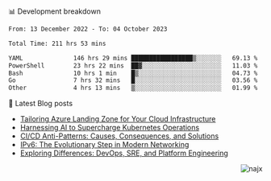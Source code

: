 📊 Development breakdown
<!--START_SECTION:waka-->

```txt
From: 13 December 2022 - To: 04 October 2023

Total Time: 211 hrs 53 mins

YAML              146 hrs 29 mins █████████████████▒░░░░░░░   69.13 %
PowerShell        23 hrs 22 mins  ██▓░░░░░░░░░░░░░░░░░░░░░░   11.03 %
Bash              10 hrs 1 min    █▒░░░░░░░░░░░░░░░░░░░░░░░   04.73 %
Go                7 hrs 32 mins   █░░░░░░░░░░░░░░░░░░░░░░░░   03.56 %
Other             4 hrs 13 mins   ▒░░░░░░░░░░░░░░░░░░░░░░░░   01.99 %
```

<!--END_SECTION:waka-->

📕 Latest Blog posts

<!-- BLOG-POST-LIST:START -->
- [Tailoring Azure Landing Zone for Your Cloud Infrastructure](https://najx.dev/tailoring-your-azure-landing-zone-for-cloud-infrastructure/)
- [Harnessing AI to Supercharge Kubernetes Operations](https://najx.dev/harnessing-ai-to-supercharge-kubernetes-operations/)
- [CI/CD Anti-Patterns: Causes, Consequences, and Solutions](https://najx.dev/cicd-anti-patterns/)
- [IPv6: The Evolutionary Step in Modern Networking](https://najx.dev/why-ipv6-is-the-future/)
- [Exploring Differences: DevOps, SRE, and Platform Engineering](https://najx.dev/devops-vs-sre-vs-platform-engineering/)
<!-- BLOG-POST-LIST:END -->

<p align="right">
  <img src="https://komarev.com/ghpvc/?username=najx&label=GitHub%20Profile%20Views&color=yellow&style=flat" alt="najx" />
</p align="center">
